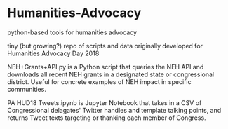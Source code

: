 # Humanities-Advocacy
python-based tools for humanities advocacy

 tiny (but growing?) repo of scripts and data originally developed for Humanities Advocacy Day 2018

NEH+Grants+API.py is a Python script that queries the NEH API and downloads all recent NEH grants in a designated state or congressional district.  Useful for concrete examples of NEH impact in specific communities.  

PA HUD18 Tweets.ipynb is Jupyter Notebook that takes in a CSV of Congressional delagates' Twitter handles and template talking points, and returns Tweet texts targeting or thanking each member of Congress.  
